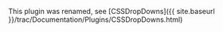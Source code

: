 This plugin was renamed, see [CSSDropDowns]({{ site.baseurl }}/trac/Documentation/Plugins/CSSDropDowns.html)
